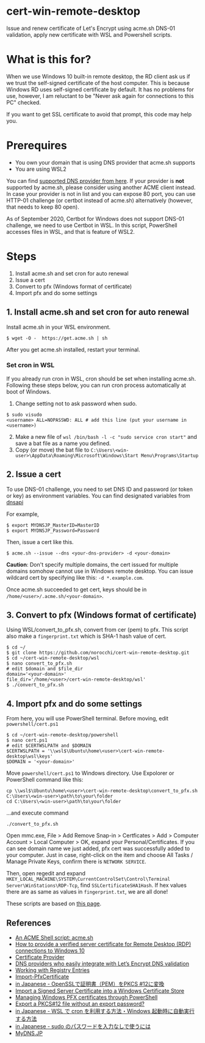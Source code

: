 # cert-win-remote-desktop
Issue and renew certificate of Let's Encrypt using acme.sh DNS-01 validation, apply new certificate with WSL and Powershell scripts.

# What is this for?
When we use Windows 10 built-in remote desktop, the RD client ask us if we trust the self-signed certificate of the host computer. This is because Windows RD uses self-signed certificate by default. It has no problems for use, however, I am reluctant to be "Never ask again for connections to this PC" checked.

If you want to get SSL certificate to avoid that prompt, this code may help you.

# Prerequires
- You own your domain that is using DNS provider that acme.sh supports
- You are using WSL2

You can find [supported DNS provider from here](https://community.letsencrypt.org/t/dns-providers-who-easily-integrate-with-lets-encrypt-dns-validation/86438).
If your provider is **not** supported by acme.sh, please consider using another ACME client instead. In case your provider is not in list and you can expose 80 port, you can use HTTP-01 challenge (or certbot instead of acme.sh) alternatively (however, that needs to keep 80 open). 

As of September 2020, Certbot for Windows does not support DNS-01 challenge, we need to use Certbot in WSL. In this script, PowerShell accesses files in WSL, and that is feature of WSL2. 

# Steps
1. Install acme.sh and set cron for auto renewal
2. Issue a cert
3. Convert to pfx (Windows format of certificate)
4. Import pfx and do some settings

## 1. Install acme.sh and set cron for auto renewal
Install acme.sh in your WSL environment.

```
$ wget -O -  https://get.acme.sh | sh
```

After you get acme.sh installed, restart your terminal.

### Set cron in WSL
If you already run cron in WSL, cron should be set when installing acme.sh.
Following these steps below, you can run cron process automatically at boot of Windows.
1. Change setting not to ask password when sudo.
```
$ sudo visudo
<username> ALL=NOPASSWD: ALL # add this line (put your username in <username>)
```
2. Make a new file of `wsl /bin/bash -l -c "sudo service cron start"` and save a bat file as a name you defined.
3. Copy (or move) the bat file to `C:\Users\<win-user>\AppData\Roaming\Microsoft\Windows\Start Menu\Programs\Startup`

## 2. Issue a cert
To use DNS-01 challenge, you need to set DNS ID and password (or token or key) as environment variables. You can find designated variables from [dnsapi](https://github.com/acmesh-official/acme.sh/wiki/dnsapi)

For example,
```
$ export MYDNSJP_MasterID=MasterID
$ export MYDNSJP_Password=Password
```

Then, issue a cert like this.
```
$ acme.sh --issue --dns <your-dns-provider> -d <your-domain>
```
**Caution**: Don't specify multiple domains, the cert issued for multiple domains somohow cannot use in Windows remote desktop. You can issue wildcard cert by specifying like this: `-d *.example.com`.

Once acme.sh succeeded to get cert, keys should be in `/home/<user>/.acme.sh/<your-domain>`.

## 3. Convert to pfx (Windows format of certificate)
Using WSL/convert_to_pfx.sh, convert from cer (pem) to pfx. This script also make a `fingerprint.txt` which is SHA-1 hash value of cert.
```
$ cd ~/
$ git clone https://github.com/norocchi/cert-win-remote-desktop.git
$ cd ~/cert-win-remote-desktop/wsl
$ nano convert_to_pfx.sh
# edit $domain and $file_dir
domain='<your-domain>'
file_dir='/home/<user>/cert-win-remote-desktop/wsl'
$ ./convert_to_pfx.sh
```

## 4. Import pfx and do some settings
From here, you will use PowerShell terminal.
Before moving, edit `powershell/cert.ps1`
```
$ cd ~/cert-win-remote-desktop/powershell
$ nano cert.ps1
# edit $CERTWSLPATH and $DOMAIN
$CERTWSLPATH = '\\wsl$\Ubuntu\home\<user>\cert-win-remote-desktop\wsl\keys'
$DOMAIN = '<your-domain>'
```

Move `powershell/cert.ps1` to Windows directory. Use Expolorer or PowerShell command like this:
```
cp \\wsl$\Ubuntu\home\<user>\cert-win-remote-desktop\convert_to_pfx.sh C:\Users\<win-user>\path\to\your\folder
cd C:\Users\<win-user>\path\to\your\folder
```

...and execute command
```
./convert_to_pfx.sh
```

Open mmc.exe, File > Add Remove Snap-in > Certficates > Add > Computer Account > Local Computer > OK, expand your Personal/Certificates.
If you can see domain name we just added, pfx cert was successfully added to your computer.
Just in case, right-click on the item and choose All Tasks / Manage Private Keys, confirm there is `NETWORK SERVICE`.

Then, open regedit and expand `HKEY_LOCAL_MACHINE\SYSTEM\CurrentControlSet\Control\Terminal Server\WinStations\RDP-Tcp`, find `SSLCertificateSHA1Hash`. If hex values there are as same as values in `fingerprint.txt`, we are all done!

These scripts are based on [this page](https://superuser.com/questions/1093159/how-to-provide-a-verified-server-certificate-for-remote-desktop-rdp-connection).

## References
- [An ACME Shell script: acme.sh](https://github.com/acmesh-official/acme.sh)
- [How to provide a verified server certificate for Remote Desktop (RDP) connections to Windows 10](https://superuser.com/questions/1093159/how-to-provide-a-verified-server-certificate-for-remote-desktop-rdp-connection)
- [Certificate Provider](https://docs.microsoft.com/en-us/powershell/module/Microsoft.PowerShell.Security/About/about_Certificate_Provider?view=powershell-7)
- [DNS providers who easily integrate with Let’s Encrypt DNS validation](https://community.letsencrypt.org/t/dns-providers-who-easily-integrate-with-lets-encrypt-dns-validation/86438)
- [Working with Registry Entries](https://docs.microsoft.com/en-us/powershell/scripting/samples/working-with-registry-entries?view=powershell-7)
- [Import-PfxCertificate](https://docs.microsoft.com/en-us/powershell/module/pkiclient/import-pfxcertificate?view=win10-ps)
- [in Japanese - OpenSSLで証明書（PEM）をPKCS #12に変換](https://www.uramiraikan.net/Works/entry-2499.html)
- [Import a Signed Server Certificate into a Windows Certificate Store](https://docs.vmware.com/en/VMware-Horizon-7/7.12/horizon-scenarios-ssl-certificates/GUID-2D968AD7-ED62-46CA-B2B2-CCC526CA09F5.html)
- [Managing Windows PFX certificates through PowerShell](https://dev.to/iamthecarisma/managing-windows-pfx-certificates-through-powershell-3pj)
- [Export a PKCS#12 file without an export password?](https://stackoverflow.com/questions/27497723/export-a-pkcs12-file-without-an-export-password)
- [in Japanese - WSL で cron を利用する方法・Windows 起動時に自動実行する方法](https://loumo.jp/archives/24595)
- [in Japanese - sudo のパスワードを入力なしで使うには](https://qiita.com/RyodoTanaka/items/e9b15d579d17651650b7)
- [MyDNS.JP](https://www.mydns.jp/)
